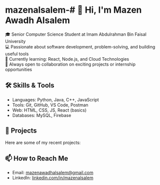 # mazenalsalem-# 👋 Hi, I'm Mazen Awadh Alsalem

🎓 Senior Computer Science Student at Imam Abdulrahman Bin Faisal University  
💻 Passionate about software development, problem-solving, and building useful tools  
🌱 Currently learning: React, Node.js, and Cloud Technologies  
🚀 Always open to collaboration on exciting projects or internship opportunities  

## 🛠️ Skills & Tools
- Languages: Python, Java, C++, JavaScript
- Tools: Git, GitHub, VS Code, Postman
- Web: HTML, CSS, JS, React (basics)
- Databases: MySQL, Firebase

## 📌 Projects
Here are some of my recent projects:


## 📫 How to Reach Me
- Email: mazenawadhalsalem@gmail.com  
- LinkedIn: [linkedin.com/in/mazenalsalem](https://linkedin.com/in/mazenalsalem)  
